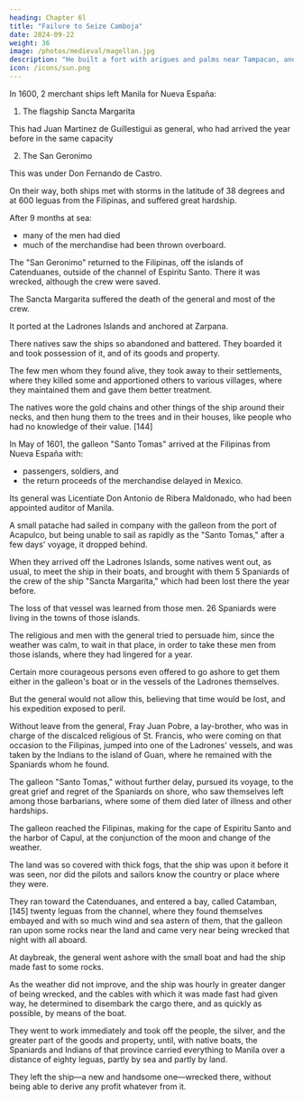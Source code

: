 ```yaml
---
heading: Chapter 6l
title: "Failure to Seize Camboja"
date: 2024-09-22
weight: 36
image: /photos/medieval/magellan.jpg
description: "He built a fort with arigues and palms near Tampacan, and founded a Spanish settlement which he named Murcia"
icon: /icons/sun.png
---
```




In 1600, 2 merchant ships left Manila for Nueva España:

1. The flagship Sancta Margarita

This had Juan Martinez de Guillestigui as general, who had arrived the year before in the same capacity

2. The San Geronimo

This was under Don Fernando de Castro. 

On their way, both ships met with storms in the latitude of 38 degrees and at 600 leguas from the Filipinas, and suffered great hardship. 

After 9 months at sea:
- many of the men had died
- much of the merchandise had been thrown overboard.

The "San Geronimo" returned to the Filipinas, off the islands of Catenduanes, outside of the channel of Espiritu Santo. There it was wrecked, although the crew were saved. 

The Sancta Margarita suffered the death of the general and most of the crew.

It ported at the Ladrones Islands and anchored at Zarpana.

There natives saw the ships so abandoned and battered. They boarded it and took possession of it, and of its goods and property. 

The few men whom they found alive, they took away to their settlements, where they killed some and apportioned others to various villages, where they maintained them and gave them better treatment.

The natives wore the gold chains and other things of the ship around their necks, and then hung them to the trees and in their houses, like people who had no knowledge of their value. [144]

In May of 1601, the galleon "Santo Tomas" arrived at the Filipinas from Nueva España with:
- passengers, soldiers, and
- the return proceeds of the merchandise delayed in Mexico. 

Its general was Licentiate Don Antonio de Ribera Maldonado, who had been appointed auditor of Manila.

A small patache had sailed in company with the galleon from the port of Acapulco, but being unable to sail as rapidly as the "Santo Tomas," after a few days' voyage, it dropped behind.

When they arrived off the Ladrones Islands, some natives went out, as usual, to meet the ship in their boats, and brought with them 5 Spaniards of the crew of the ship "Sancta Margarita," which had been lost there the year before.

The loss of that vessel was learned from those men. 26 Spaniards were living in the towns of those islands. 

 <!-- and that if the ship would wait, the natives would bring them. -->

The religious and men with the general tried to persuade him, since the weather was calm, to wait in that place, in order to take these men from those islands, where they had lingered for a year.

Certain more courageous persons even offered to go ashore to get them either in the galleon's boat or in the vessels of the Ladrones themselves. 

But the general would not allow this, believing that time would be lost, and his expedition exposed to peril. 

Without leave from the general, Fray Juan Pobre, a lay-brother, who was in charge of the discalced religious of St. Francis, who were coming on that occasion to the Filipinas, jumped into one of the Ladrones' vessels, and was taken by the Indians to the island of Guan, where he remained with the Spaniards whom he found.

The galleon "Santo Tomas," without further delay, pursued its voyage, to the great grief and regret of the Spaniards on shore, who saw themselves left among those barbarians, where some of them died later of illness and other hardships. 

The galleon reached the Filipinas, making for the cape of Espiritu Santo and the harbor of Capul, at the conjunction of the moon and change of the weather.

The land was so covered with thick fogs, that the ship was upon it before it was seen, nor did the pilots and sailors know the country or place where they were. 

They ran toward the Catenduanes, and entered a bay, called Catamban, [145] twenty leguas from the channel, where they found themselves embayed and with so much wind and sea astern of them, that the galleon ran upon some rocks near the land and came very near being wrecked that night with all aboard. 

At daybreak, the general went ashore with the small boat and had the ship made fast to some rocks. 

As the weather did not improve, and the ship was hourly in greater danger of being wrecked, and the cables with which it was made fast had given way, he determined to disembark the cargo there, and as quickly as possible, by means of the boat.

They went to work immediately and took off the people, the silver, and the greater part of the goods and property, until, with native boats, the Spaniards and Indians of that province carried everything to Manila over a distance of eighty leguas, partly by sea and partly by land.

They left the ship—a new and handsome one—wrecked there, without being able to derive any profit whatever from it.

